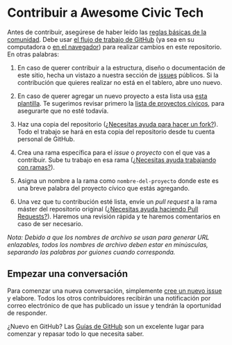 # Contribuir a Awesome Civic Tech

Antes de contribuir, asegúrese de haber leído las [reglas básicas de la comunidad](https://github.com/CodeandoMexico/comunidad). Debe usar [el flujo de trabajo de GitHub](http://guides.github.com/overviews/flow/) (ya sea en su computadora o [en el navegador](https://github.com/blog/1557-github-flow-in-the-browser)) para realizar cambios en este repositorio. En otras palabras:

1. En caso de querer contribuir a la estructura, diseño o documentación de este sitio, hecha un vistazo a nuestra sección de [issues](https://github.com/CodeandoMexico/awesome-civic-tech/issues) públicos. Si la contribución que quieres realizar no está en el tablero, abre uno nuevo.

2. En caso de querer agregar un nuevo proyecto a esta lista usa [esta plantilla](docs/plantilla.md). Te sugerimos revisar primero la [lista de proyectos cívicos](), para asegurarte que no esté todavía.

3. Haz una copia del repositorio ([¿Necesitas ayuda para hacer un fork?](https://help.github.com/en/github/getting-started-with-github/fork-a-repo)). Todo el trabajo se hará en esta copia del repositorio desde tu cuenta personal de GitHub.

4. Crea una rama específica para el _issue_ o _proyecto_ con el que vas a contribuir. Sube tu trabajo en esa rama ([¿Necesitas ayuda trabajando con ramas?](https://gist.github.com/aaossa/7db152babead60ab097ba2c898d379a6)).

5. Asigna un nombre a la rama como `nombre-del-proyecto` donde este es una breve palabra del proyecto cívico que estás agregando.

6. Una vez que tu contribución esté lista, envíe un _pull request_ a la rama máster del repositorio original ([¿Necesitas ayuda haciendo Pull Requests?](https://github.com/omegaup/omegaup/wiki/C%C3%B3mo-Hacer-un-Pull-Request)). Haremos una revisión rápida y te haremos comentarios en caso de ser necesario.

_Nota: Debido a que los nombres de archivo se usan para generar URL enlazables, todos los nombres de archivo deben estar en minúsculas, separando las palabras por guiones cuando corresponda._

## Empezar una conversación

Para comenzar una nueva conversación, simplemente [cree un nuevo issue](https://github.com/CodeandoMexico/awesome-civic-tech/issuess/new) y elabore. Todos los otros contribuidores recibirán una notificación por correo electrónico de que has publicado un issue y tendrán la oportunidad de responder.

¿Nuevo en GitHub? Las [Guías de GitHub](http://guides.github.com) son un excelente lugar para comenzar y repasar todo lo que necesita saber.
